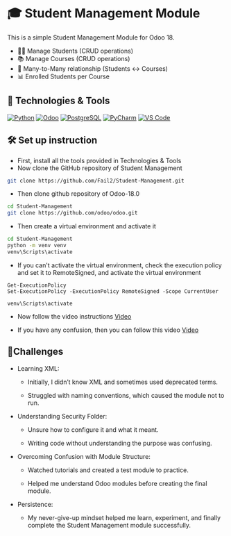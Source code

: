 # 🎓 Student Management Module
This is a simple Student Management Module for Odoo 18.
- 👩‍🎓 Manage Students (CRUD operations)
- 📚 Manage Courses (CRUD operations)
- 🔗 Many-to-Many relationship (Students ↔ Courses)
- 📊 Enrolled Students per Course

## 🚀 Technologies & Tools

[![Python](https://img.shields.io/badge/Python-3.10+-blue?style=for-the-badge&logo=python)](https://www.python.org/)
[![Odoo](https://img.shields.io/badge/Odoo-18.0-purple?style=for-the-badge&logo=odoo)](https://www.odoo.com/)
[![PostgreSQL](https://img.shields.io/badge/Database-PostgreSQL-blue?style=for-the-badge&logo=postgresql)](https://www.postgresql.org/)
[![PyCharm](https://img.shields.io/badge/IDE-PyCharm-green?style=for-the-badge&logo=pycharm)](https://www.jetbrains.com/pycharm/)
[![VS Code](https://img.shields.io/badge/Editor-VS%20Code-blue?style=for-the-badge&logo=visualstudiocode)](https://code.visualstudio.com/)


## 🛠 Set up instruction
- First, install all the tools provided in Technologies & Tools
- Now clone the GitHub repository of Student Management
```bash
git clone https://github.com/Fail2/Student-Management.git
```
- Then clone github repository of Odoo-18.0
```bash
cd Student-Management
git clone https://github.com/odoo/odoo.git
```
- Then create a virtual environment and activate it
```bash
cd Student-Management
python -m venv venv
venv\Scripts\activate
```
- If you can't activate the virtual environment, check the execution policy and set it to RemoteSigned, and activate the virtual environment
```base
Get-ExecutionPolicy
Set-ExecutionPolicy -ExecutionPolicy RemoteSigned -Scope CurrentUser

venv\Scripts\activate
```
- Now follow the video instructions
[Video](https://drive.google.com/file/d/1LewduxBVe4lLZwqpDGfCXnppWhV8L9o6/view?usp=sharing)

- If you have any confusion, then you can follow this video
[Video](https://youtu.be/Fy-FiusLMhU?si=IUjLcgB2ldXuynd2&t=877)


## 🦾Challenges
- Learning XML:

    - Initially, I didn’t know XML and sometimes used deprecated terms.

    - Struggled with naming conventions, which caused the module not to run.

- Understanding Security Folder:

    - Unsure how to configure it and what it meant.

    - Writing code without understanding the purpose was confusing.

- Overcoming Confusion with Module Structure:

     - Watched tutorials and created a test module to practice.

     - Helped me understand Odoo modules before creating the final module.

- Persistence:
     - My never-give-up mindset helped me learn, experiment, and finally complete the Student            Management module successfully.

